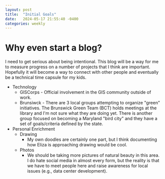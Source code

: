 ```yaml
---
layout: post
title:  "Initial Goals"
date:   2024-05-17 21:55:40 -0400
categories: weekly
---
```


# Why even start a blog?
I need to get serious about being intentional. This blog will be a way for me to measure progress on a number of projects that I think are important. Hopefully it will become a way to connect with other people and eventually be a technical time capsule for my kids.
* Technology
    * GISCorps - Official involvement in the GIS community outside of work.
    * Brunsiwck - There are 3 local groups attempting to organize "green" initiatives. The Brunswick Green Team (BCT) holds meetings at the library and I'm not sure what they are doing yet. There is another group focused on becoming a Maryland "bird city" and they have a set of goals/criteria defined by the state. 
* Personal Enrichment
    * Drawing
        * My own doodles are certainly one part, but I think documenting how Eliza is approaching drawing would be cool. 
    * Photos
        * We should be taking more pictures of natural beauty in this area. I do hate social media in almost every form, but the reality is that we have to meet people here and raise awareness for local issues (e.g., data center development).